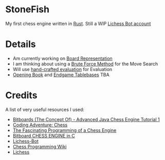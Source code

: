# StoneFish
My first chess engine written in [Rust](https://www.rust-lang.org). Still a WIP 
[Lichess Bot account](https://lichess.org/@/StoneFish-BOT)

# Details
- Am currently working on [Board Representation](https://www.chessprogramming.org/Board_Representation)
- I am thinking about using a [Brute Force Method](https://www.chessprogramming.org/Brute-Force) for the Move Search
- Will use [hand-crafted evaluation](https://www.chessprogramming.org/Evaluation) for Evaluation
- [Opening Book](https://www.chessprogramming.org/Opening_Book) and [Endgame Tablebases](https://www.chessprogramming.org/Endgame_Tablebases) TBA

# Credits
A list of very useful resources I used:
- [Bitboards (The Concept Of) - Advanced Java Chess Engine Tutorial 1](https://youtu.be/a5IGltn95Bk?si=m6fdw1DBv5OiO81A)
- [Coding Adventure: Chess](https://youtube.com/playlist?list=PLFt_AvWsXl0cvHyu32ajwh2qU1i6hl77c&si=Ejmr7Q3CC86sO7HN)
- [The Fascinating Programming of a Chess Engine](https://www.youtube.com/watch?v=w4FFX_otR-4)
- [Bitboard CHESS ENGINE in C](https://youtube.com/playlist?list=PLmN0neTso3Jxh8ZIylk74JpwfiWNI76Cs&si=2n_NLOHU5_thE6xP)
- [Lichess-Bot](https://github.com/lichess-bot-devs/lichess-bot)
- [Chess Programming Wiki](https://www.chessprogramming.org/Main_Page)
- [Lichess](https://lichess.org)
